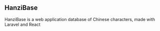 ## HanziBase

HanziBase is a web application database of Chinese characters, made with Laravel and React 
